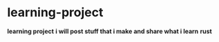 # learning-project
**learning project**
**i will post stuff that i make and share what i learn**
**rust**
